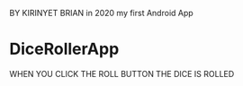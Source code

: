 BY KIRINYET BRIAN in 2020
my first Android App 

# DiceRollerApp
 WHEN YOU CLICK THE ROLL BUTTON THE DICE IS ROLLED

